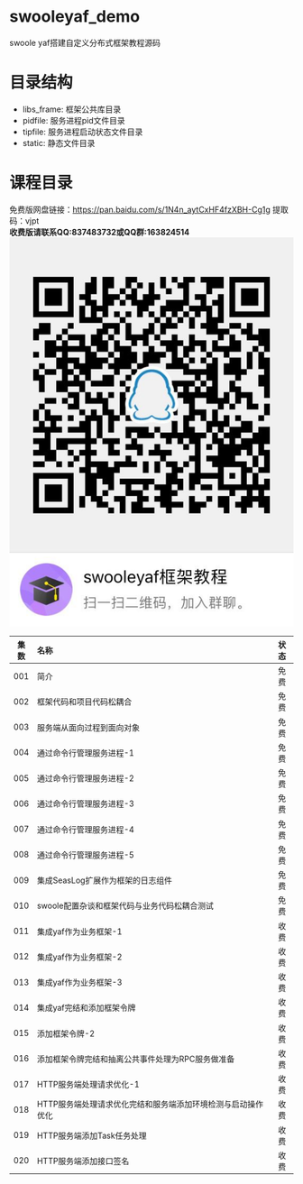# swooleyaf_demo
swoole yaf搭建自定义分布式框架教程源码

# 目录结构
- libs_frame: 框架公共库目录
- pidfile: 服务进程pid文件目录
- tipfile: 服务进程启动状态文件目录
- static: 静态文件目录 

# <a name="1">课程目录</a>
免费版网盘链接：https://pan.baidu.com/s/1N4n_aytCxHF4fzXBH-Cg1g 提取码：vjpt<br/>
**收费版请联系QQ:837483732或QQ群:163824514<br/>**
[![QQ群](static/qqqun.jpg)](QQ群)

|集数|名称|状态|
| :---: | :--- | :---: |
|001|简介|免费|
|002|框架代码和项目代码松耦合|免费|
|003|服务端从面向过程到面向对象|免费|
|004|通过命令行管理服务进程-1|免费|
|005|通过命令行管理服务进程-2|免费|
|006|通过命令行管理服务进程-3|免费|
|007|通过命令行管理服务进程-4|免费|
|008|通过命令行管理服务进程-5|免费|
|009|集成SeasLog扩展作为框架的日志组件|免费|
|010|swoole配置杂谈和框架代码与业务代码松耦合测试|免费|
|011|集成yaf作为业务框架-1|收费|
|012|集成yaf作为业务框架-2|收费|
|013|集成yaf作为业务框架-3|收费|
|014|集成yaf完结和添加框架令牌|收费|
|015|添加框架令牌-2|收费|
|016|添加框架令牌完结和抽离公共事件处理为RPC服务做准备|收费|
|017|HTTP服务端处理请求优化-1|收费|
|018|HTTP服务端处理请求优化完结和服务端添加环境检测与启动操作优化|收费|
|019|HTTP服务端添加Task任务处理|收费|
|020|HTTP服务端添加接口签名|收费|